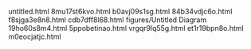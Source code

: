 untitled.html
8mu17st6kvo.html
b0avj09s1sg.html
84b34vdjc6o.html
f8sjga3e8n8.html
cdb7dff8l68.html
figures/Untitled Diagram
19ho60s8m4.html
5ppobetinao.html
vrgqr9lq55g.html
et1r19bpn8o.html
m0eocjatjc.html